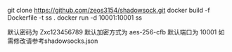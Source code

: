 git clone https://github.com/zeos3154/shadowsock.git
docker build -f Dockerfile -t ss .
docker run -d 10001:10001 ss

默认密码为 Zxc123456789
默认加密方式为 aes-256-cfb
默认端口为 10001 
如需修改请参考shadowsocks.json
